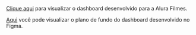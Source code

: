 [Clique aqui](https://app.powerbi.com/view?r=eyJrIjoiNmI2Mzc3OWQtNmY2ZS00NGE0LWE1YzEtNGUyYWZjZWFlOTYwIiwidCI6IjkxODA4YmQwLTVjNmEtNDlkZi05M2RmLWZiNmE3NDBmNTk0ZCIsImMiOjh9&pageName=ReportSectiona6afd232a1b13d3420ce) para visualizar o dashboard desenvolvido para a Alura Filmes.

[Aqui](https://www.figma.com/file/zKn2w7zjamRhLpA2qxvd8d/Alura-Filmes?node-id=0%3A1) você pode visualizar o plano de fundo do dashboard desenvolvido no Figma.
